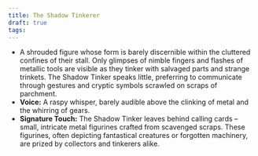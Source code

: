 ```yaml
---
title: The Shadow Tinkerer
draft: true
tags:
---
```


- A shrouded figure whose form is barely discernible within the cluttered confines of their stall. Only glimpses of nimble fingers and flashes of metallic tools are visible as they tinker with salvaged parts and strange trinkets. The Shadow Tinker speaks little, preferring to communicate through gestures and cryptic symbols scrawled on scraps of parchment.
- **Voice:** A raspy whisper, barely audible above the clinking of metal and the whirring of gears.
- **Signature Touch:** The Shadow Tinker leaves behind calling cards – small, intricate metal figurines crafted from scavenged scraps. These figurines, often depicting fantastical creatures or forgotten machinery, are prized by collectors and tinkerers alike.